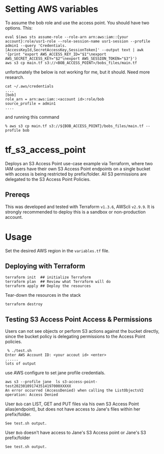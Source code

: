# Setting AWS variables
To assume the bob role and use the access point.  You should have two options.  This:
```chatinput
eval $(aws sts assume-role --role-arn arn:aws:iam::{your account}:role/usr1-role --role-session-name usr1-session --profile admin1 --query 'Credentials.[AccessKeyId,SecretAccessKey,SessionToken]' --output text | awk '{print "export AWS_ACCESS_KEY_ID="$1"\nexport AWS_SECRET_ACCESS_KEY="$2"\nexport AWS_SESSION_TOKEN="$3"}')
aws s3 cp main.tf s3://<BOB_ACCESS_POINT>/bobs_files/main.tf
```
unfortunately the below is not working for me, but it should.  Need more research.

```
cat ~/.aws/credentials 
....
[bob]
role_arn = arn:aws:iam::<account id>:role/bob
source_profile = admin1
....
`````
and running this command
```
% aws s3 cp main.tf s3://${BOB_ACCESS_POINT}/bobs_files/main.tf --profile bob
```


# tf_s3_access_point
Deploys an S3 Access Point use-case example via Terraform, where two IAM users have their own S3 Access Point endpoints on a single bucket with access is being restricted by prefix/folder. All S3 permissions are delegated to the S3 Access Point Policies. 

## Prereqs

This was developed and tested with Terraform `v1.3.6`, AWScli `v2.9.9`. It is strongly recommended to deploy this is a sandbox or non-production account. 

# Usage

Set the desired AWS region in the `variables.tf` file.

## Deploying with Terraform
```
terraform init  ## initialize Terraform
terraform plan  ## Review what Terraform will do
terraform apply ## Deploy the resources
```
Tear-down the resources in the stack
```
terraform destroy
```

## Testing S3 Access Point Access & Permissions

Users can not see objects or perform S3 actions against the bucket directly, since the bucket policy is delegating permissions to the Access Point policies.

```
 % ./test.sh 
Enter AWS Account ID: <your accout id> <enter>
...... 
lots of output

```
use AWS configure to set jane profile credentials.

```
aws s3 --profile jane  ls s3-access-point-test202301091743514197000XXXXX
An error occurred (AccessDenied) when calling the ListObjectsV2 operation: Access Denied
```

User `Bob` can LIST, GET and PUT files via his own S3 Access Point alias(endpoint), but does not have access to Jane's files within her prefix/folder.

```
See test.sh output.
``` 

User `Bob` doesn't have access to Jane's S3 Access point or Jane's S3 prefix/folder

```
See test.sh output.
```

